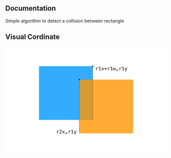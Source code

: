
## Documentation

Simple algorithm to detect a collision between rectangle 




## Visual Cordinate

![Visual](https://github.com/khfiii/Collision-Detection/blob/main/rect-rect.jpg)

